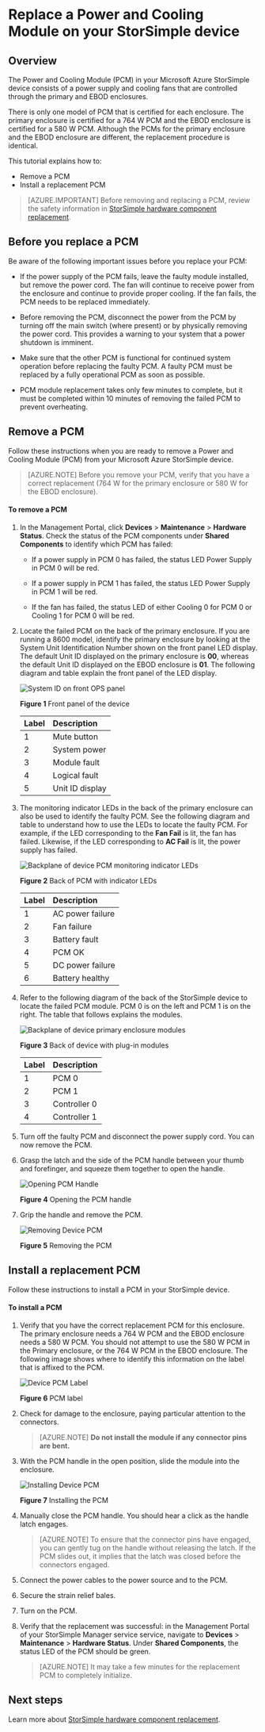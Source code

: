 <properties 
   pageTitle="Replace a Power and Cooling Module on your StorSimple device | Microsoft Azure"
   description="Explains how to remove and replace the Power and Cooling Module (PCM) on your StorSimple device"
   services="storsimple"
   documentationCenter=""
   authors="alkohli"
   manager="carolz"
   editor="" />
<tags 
   ms.service="storsimple"
   ms.devlang="NA"
   ms.topic="article"
   ms.tgt_pltfrm="NA"
   ms.workload="TBD"
   ms.date="08/05/2015"
   ms.author="alkohli" />

# Replace a Power and Cooling Module on your StorSimple device

## Overview

The Power and Cooling Module (PCM) in your Microsoft Azure StorSimple device consists of a power supply and cooling fans that are controlled through the primary and EBOD enclosures.

There is only one model of PCM that is certified for each enclosure. The primary enclosure is certified for a 764 W PCM and the EBOD enclosure is certified for a 580 W PCM. Although the PCMs for the primary enclosure and the EBOD enclosure are different, the replacement procedure is identical.

This tutorial explains how to:

- Remove a PCM
- Install a replacement PCM

>[AZURE.IMPORTANT] Before removing and replacing a PCM, review the safety information in [StorSimple hardware component replacement](storsimple-hardware-component-replacement.md).

## Before you replace a PCM

Be aware of the following important issues before you replace your PCM:

- If the power supply of the PCM fails, leave the faulty module installed, but remove the power cord. The fan will continue to receive power from the enclosure and continue to provide proper cooling. If the fan fails, the PCM needs to be replaced immediately.

- Before removing the PCM, disconnect the power from the PCM by turning off the main switch (where present) or by physically removing the power cord. This provides a warning to your system that a power shutdown is imminent.

- Make sure that the other PCM is functional for continued system operation before replacing the faulty PCM. A faulty PCM must be replaced by a fully operational PCM as soon as possible.

- PCM module replacement takes only few minutes to complete, but it must be completed within 10 minutes of removing the failed PCM to prevent overheating.

## Remove a PCM

Follow these instructions when you are ready to remove a Power and Cooling Module (PCM) from your Microsoft Azure StorSimple device.

>[AZURE.NOTE] Before you remove your PCM, verify that you have a correct replacement (764 W for the primary enclosure or 580 W for the EBOD enclosure).

#### To remove a PCM

1. In the Management Portal, click **Devices** > **Maintenance** > **Hardware Status**. Check the status of the PCM components under **Shared Components** to identify which PCM has failed:

     - If a power supply in PCM 0 has failed, the status LED Power Supply in PCM 0 will be red.

     - If a power supply in PCM 1 has failed, the status LED Power Supply in PCM 1 will be red.

     - If the fan has failed, the status LED of either Cooling 0 for PCM 0 or Cooling 1 for PCM 0 will be red.

2. Locate the failed PCM on the back of the primary enclosure. If you are running a 8600 model, identify the primary enclosure by looking at the System Unit Identification Number shown on the front panel LED display. The default Unit ID displayed on the primary enclosure is **00**, whereas the default Unit ID displayed on the EBOD enclosure is **01**. The following diagram and table explain the front panel of the LED display.

    ![System ID on front OPS panel](./media/storsimple-power-cooling-module-replacement/IC740991.png)

     **Figure 1** Front panel of the device  

    |Label|Description|
    |:---|:-----------|
    |1|Mute button|
    |2|System power|
    |3|Module fault|
    |4|Logical fault|
    |5|Unit ID display|

3. The monitoring indicator LEDs in the back of the primary enclosure can also be used to identify the faulty PCM. See the following diagram and table to understand how to use the LEDs to locate the faulty PCM. For example, if the LED corresponding to the **Fan Fail** is lit, the fan has failed. Likewise, if the LED corresponding to **AC Fail** is lit, the power supply has failed. 

    ![Backplane of device PCM monitoring indicator LEDs](./media/storsimple-power-cooling-module-replacement/IC740992.png)

     **Figure 2** Back of PCM with indicator LEDs

    |Label|Description|
    |:---|:-----------|
    |1|AC power failure|
    |2|Fan failure|
    |3|Battery fault|
    |4|PCM OK|
    |5|DC power failure|
    |6|Battery healthy|

4. Refer to the following diagram of the back of the StorSimple device to locate the failed PCM module. PCM 0 is on the left and PCM 1 is on the right. The table that follows explains the modules.

     ![Backplane of device primary enclosure modules](./media/storsimple-power-cooling-module-replacement/IC740994.png)

     **Figure 3** Back of device with plug-in modules 

    |Label|Description|
    |:---|:-----------|
    |1|PCM 0|
    |2|PCM 1|
    |3|Controller 0|
    |4|Controller 1|

5. Turn off the faulty PCM and disconnect the power supply cord. You can now remove the PCM.

6. Grasp the latch and the side of the PCM handle between your thumb and forefinger, and squeeze them together to open the handle.

    ![Opening PCM Handle](./media/storsimple-power-cooling-module-replacement/IC740995.png)

    **Figure 4** Opening the PCM handle

7. Grip the handle and remove the PCM.

    ![Removing Device PCM](./media/storsimple-power-cooling-module-replacement/IC740996.png)

    **Figure 5** Removing the PCM

## Install a replacement PCM

Follow these instructions to install a PCM in your StorSimple device.

#### To install a PCM

1. Verify that you have the correct replacement PCM for this enclosure. The primary enclosure needs a 764 W PCM and the EBOD enclosure needs a 580 W PCM. You should not attempt to use the 580 W PCM in the Primary enclosure, or the 764 W PCM in the EBOD enclosure. The following image shows where to identify this information on the label that is affixed to the PCM.

    ![Device PCM Label](./media/storsimple-power-cooling-module-replacement/IC740973.png)

    **Figure 6** PCM label

2. Check for damage to the enclosure, paying particular attention to the connectors. 
										
    >[AZURE.NOTE] **Do not install the module if any connector pins are bent.**

3. With the PCM handle in the open position, slide the module into the enclosure.

    ![Installing Device PCM](./media/storsimple-power-cooling-module-replacement/IC740975.png)

    **Figure 7** Installing the PCM

4. Manually close the PCM handle. You should hear a click as the handle latch engages. 
										
    >[AZURE.NOTE] To ensure that the connector pins have engaged, you can gently tug on the handle without releasing the latch. If the PCM slides out, it implies that the latch was closed before the connectors engaged.

5. Connect the power cables to the power source and to the PCM.

6. Secure the strain relief bales. 

7. Turn on the PCM.

8. Verify that the replacement was successful: in the Management Portal of your StorSimple Manager service service, navigate to **Devices** > **Maintenance** > **Hardware Status**. Under **Shared Components**, the status LED of the PCM should be green. 
										
    >[AZURE.NOTE] It may take a few minutes for the replacement PCM to completely initialize.

## Next steps

Learn more about [StorSimple hardware component replacement](storsimple-hardware-component-replacement.md).
